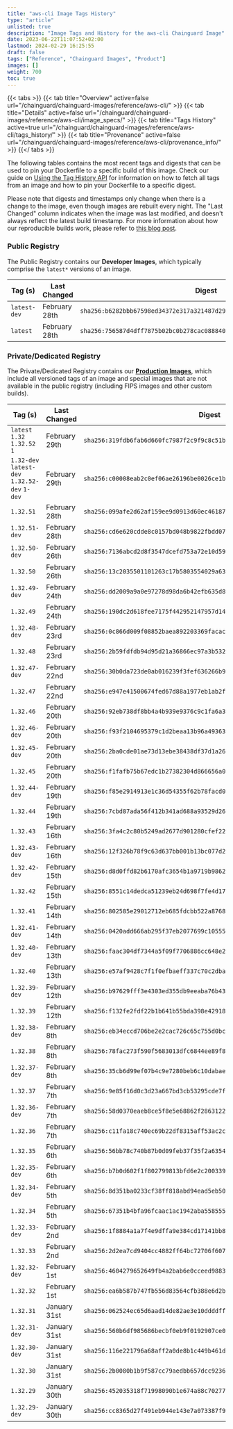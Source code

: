 ```yaml
---
title: "aws-cli Image Tags History"
type: "article"
unlisted: true
description: "Image Tags and History for the aws-cli Chainguard Image"
date: 2023-06-22T11:07:52+02:00
lastmod: 2024-02-29 16:25:55
draft: false
tags: ["Reference", "Chainguard Images", "Product"]
images: []
weight: 700
toc: true
---
```


{{< tabs >}}
{{< tab title="Overview" active=false url="/chainguard/chainguard-images/reference/aws-cli/" >}}
{{< tab title="Details" active=false url="/chainguard/chainguard-images/reference/aws-cli/image_specs/" >}}
{{< tab title="Tags History" active=true url="/chainguard/chainguard-images/reference/aws-cli/tags_history/" >}}
{{< tab title="Provenance" active=false url="/chainguard/chainguard-images/reference/aws-cli/provenance_info/" >}}
{{</ tabs >}}

The following tables contains the most recent tags and digests that can be used to pin your Dockerfile to a specific build of this image. Check our guide on [Using the Tag History API](/chainguard/chainguard-images/using-the-tag-history-api/) for information on how to fetch all tags from an image and how to pin your Dockerfile to a specific digest.

Please note that digests and timestamps only change when there is a change to the image, even though images are rebuilt every night. The "Last Changed" column indicates when the image was last modified, and doesn't always reflect the latest build timestamp. For more information about how our reproducible builds work, please refer to [this blog post](https://www.chainguard.dev/unchained/reproducing-chainguards-reproducible-image-builds).

### Public Registry
The Public Registry contains our **Developer Images**, which typically comprise the `latest*` versions of an image.

| Tag (s)       | Last Changed  | Digest                                                                    |
|---------------|---------------|---------------------------------------------------------------------------|
|  `latest-dev` | February 28th | `sha256:b6282bbb67598ed34372e317a321487d29cbe68be9ac26b992bd38612845509a` |
|  `latest`     | February 28th | `sha256:756587d4dff7875b02bc0b278cac088840f566b9ee14183c94aec39954b5024f` |


### Private/Dedicated Registry
The Private/Dedicated Registry contains our **[Production Images](https://www.chainguard.dev/chainguard-images)**, which include all versioned tags of an image and special images that are not available in the public registry (including FIPS images and other custom builds).

| Tag (s)                                        | Last Changed  | Digest                                                                    |
|------------------------------------------------|---------------|---------------------------------------------------------------------------|
|  `latest` `1.32` `1.32.52` `1`                 | February 29th | `sha256:319fdb6fab6d660fc7987f2c9f9c8c51bd39674d21d2ad6cf999d05b50bb6216` |
|  `1.32-dev` `latest-dev` `1.32.52-dev` `1-dev` | February 29th | `sha256:c00008eab2c0ef06ae26196be0026ce1b21ae7a941204c05e9407de25405ba3d` |
|  `1.32.51`                                     | February 28th | `sha256:099afe2d62af159ee9d0913d60ec46187419b08c48fe88fc484242b24e57c722` |
|  `1.32.51-dev`                                 | February 28th | `sha256:cd6e620cdde8c0157bd048b9822fbdd07067e7c56be1ab21b45fa7cf1149a83e` |
|  `1.32.50-dev`                                 | February 26th | `sha256:7136abcd2d8f3547dcefd753a72e10d5905a00a4bf151e9fc35dd676f1fa070c` |
|  `1.32.50`                                     | February 26th | `sha256:13c2035501101263c17b5803554029a63286b1cf32e5874f2753daa52ff221af` |
|  `1.32.49-dev`                                 | February 24th | `sha256:dd2009a9a0e97278d98da6b42efb635d830e6317baba9c7c9152ff839019e30d` |
|  `1.32.49`                                     | February 24th | `sha256:190dc2d618fee7175f442952147957d14d79def193cbfae2fedc9f74bbe42d1c` |
|  `1.32.48-dev`                                 | February 23rd | `sha256:0c866d009f08852baea892203369facac228fc7c019e42dd43fbcfbeb3887280` |
|  `1.32.48`                                     | February 23rd | `sha256:2b59fdfdb94d95d21a36866ec97a3b53228a207f6f97c7c2a3fb231b9785a276` |
|  `1.32.47-dev`                                 | February 22nd | `sha256:30b0da723de0ab016239f3fef636266b92d470e30b4d3f1b5dab6f378fd429ab` |
|  `1.32.47`                                     | February 22nd | `sha256:e947e41500674fed67d88a1977eb1ab2f4255f68748d075cc6cbdcccfe8c6221` |
|  `1.32.46`                                     | February 20th | `sha256:92eb738df8bb4a4b939e9376c9c1fa6a3e26a948d0aed06924610fc37bbac71f` |
|  `1.32.46-dev`                                 | February 20th | `sha256:f93f2104695379c1d2beaa13b96a493634b51af07025ef95d700c4935cfc5172` |
|  `1.32.45-dev`                                 | February 20th | `sha256:2ba0cde01ae73d13ebe38438df37d1a265adb60ef8306ce12c9e30a2fb74ddea` |
|  `1.32.45`                                     | February 20th | `sha256:f1fafb75b67edc1b27382304d866656a005ad020d56e9e33b57b8ae73eb9000a` |
|  `1.32.44-dev`                                 | February 19th | `sha256:f85e2914913e1c36d54355f62b78facd0b866da46f85c619ae3b55ff0b61ac19` |
|  `1.32.44`                                     | February 19th | `sha256:7cbd87ada56f412b341ad688a93529d26c9a322d4ab2fde3c983b8e3ab0550ff` |
|  `1.32.43`                                     | February 16th | `sha256:3fa4c2c80b5249ad2677d901280cfef2259042d5a11d2a925e80416dccb3ab27` |
|  `1.32.43-dev`                                 | February 16th | `sha256:12f326b78f9c63d637bb001b13bc077d2bded67b2d356c8919e9b0bf6a7b6fa1` |
|  `1.32.42-dev`                                 | February 15th | `sha256:d8d0ffd82b6170afc3654b1a9719b98621a672b49b9a079313700f4cc143839d` |
|  `1.32.42`                                     | February 15th | `sha256:8551c14dedca51239eb24d698f7fe4d17c3e77fd8625dbf4e4833fc05ddc1f59` |
|  `1.32.41`                                     | February 14th | `sha256:802585e29012712eb685fdcbb522a8768b3f2770960835c604c51c7f30aedfd6` |
|  `1.32.41-dev`                                 | February 14th | `sha256:0420add666ab295f37eb2077699c105553fab6f4f9c25732b88b44c4369229dd` |
|  `1.32.40-dev`                                 | February 13th | `sha256:faac304df7344a5f09f7706886cc648e25ea18cabcefd07db58582c1eb3f3824` |
|  `1.32.40`                                     | February 13th | `sha256:e57af9428c7f1f0efbaeff337c70c2dbae7e6b7447f8243289a77684c87d55c0` |
|  `1.32.39-dev`                                 | February 12th | `sha256:b97629fff3e4303ed355db9eeaba76b43819a888b63eb4563e1656ef52119f48` |
|  `1.32.39`                                     | February 12th | `sha256:f132fe2fdf22b1b641b55bda398e4291839032760480c48d50cba12b53182a63` |
|  `1.32.38-dev`                                 | February 8th  | `sha256:eb34eccd706be2e2cac726c65c755d0bc0f1c05bc8c3729d348046ceba0260a7` |
|  `1.32.38`                                     | February 8th  | `sha256:78fac273f590f5683013dfc6844ee89f8fff004f72c5c81cbfbb1bb9d9425352` |
|  `1.32.37-dev`                                 | February 8th  | `sha256:35cb6d99ef07b4c9e7280beb6c10dabae34c4fe98ac834d7084a3517c452857b` |
|  `1.32.37`                                     | February 7th  | `sha256:9e85f16d0c3d23a667bd3cb53295cde7f95865015bcd48985d9c2e5c3e01ea6b` |
|  `1.32.36-dev`                                 | February 7th  | `sha256:58d0370eaeb8ce5f8e5e68862f2863122f1b8966fa1e04a599e4b588879d2779` |
|  `1.32.36`                                     | February 7th  | `sha256:c11fa18c740ec69b22df8315aff53ac2c2a5a75df746f5009d4d4a5f01ac54d4` |
|  `1.32.35`                                     | February 6th  | `sha256:56bb78c740b87b0d09feb37f35f2a6354b987f31cc0f1b42cd8787201ef981e5` |
|  `1.32.35-dev`                                 | February 6th  | `sha256:b7b0d602f1f802799813bfd6e2c200339b01c2d2b2884e0e5e9b0bdcf291ca99` |
|  `1.32.34-dev`                                 | February 5th  | `sha256:8d351ba0233cf38ff818abd94ead5eb5023e5948ecc30b74ce9f9ac556648858` |
|  `1.32.34`                                     | February 5th  | `sha256:67351b4bfa96fcaac1ac1942aba55855507cbe1768537ad7f8d8f2d5424b986e` |
|  `1.32.33-dev`                                 | February 2nd  | `sha256:1f8884a1a7f4e9dffa9e384cd17141bb8bb1dbcec5ae7d85637b57d7cd5d0a28` |
|  `1.32.33`                                     | February 2nd  | `sha256:2d2ea7cd9404cc4882ff64bc72706f6070ddcfbb77d822cd6df4a527264bca18` |
|  `1.32.32-dev`                                 | February 1st  | `sha256:4604279652649fb4a2bab6e0cceed98837bc10c7d6545834c08b2fc1ef39bc4a` |
|  `1.32.32`                                     | February 1st  | `sha256:ea6b587b747fb556d83564cfb388e6d2b9aeb6db87a457dee7e47937540ed341` |
|  `1.32.31`                                     | January 31st  | `sha256:062524ec65d6aad14de82ae3e10ddddff039cf34302e30f9f1fe4e8b6f4ff126` |
|  `1.32.31-dev`                                 | January 31st  | `sha256:560b6df985686becbf0eb9f0192907ce09c5281d71afefd256826630253162e6` |
|  `1.32.30-dev`                                 | January 31st  | `sha256:116e221796a68aff2a0de8b1c449b461d9b3643fa4c45d52d280a412c1f12ce9` |
|  `1.32.30`                                     | January 31st  | `sha256:2b0080b1b9f587cc79aedbb657dcc923659686138c0c341f247694e5b7b8a12e` |
|  `1.32.29`                                     | January 30th  | `sha256:452035318f71998090b1e674a88c702772327674ca22b632a74b1d2a8600abde` |
|  `1.32.29-dev`                                 | January 30th  | `sha256:cc8365d27f491eb944e143e7a073387f90ec69e77fccda45a757723aaca8fa8b` |

